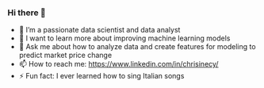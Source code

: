 ### Hi there 👋
- 🔭 I’m a passionate data scientist and data analyst
- 🌱 I want to learn more about improving machine learning models
- 💬 Ask me about how to analyze data and create features for modeling to predict market price change
- 📫 How to reach me: https://www.linkedin.com/in/chrisinecy/
- ⚡ Fun fact: I ever learned how to sing Italian songs
